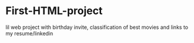 # First-HTML-project
lil web project with birthday invite, classification of best movies and links to my resume/linkedin
